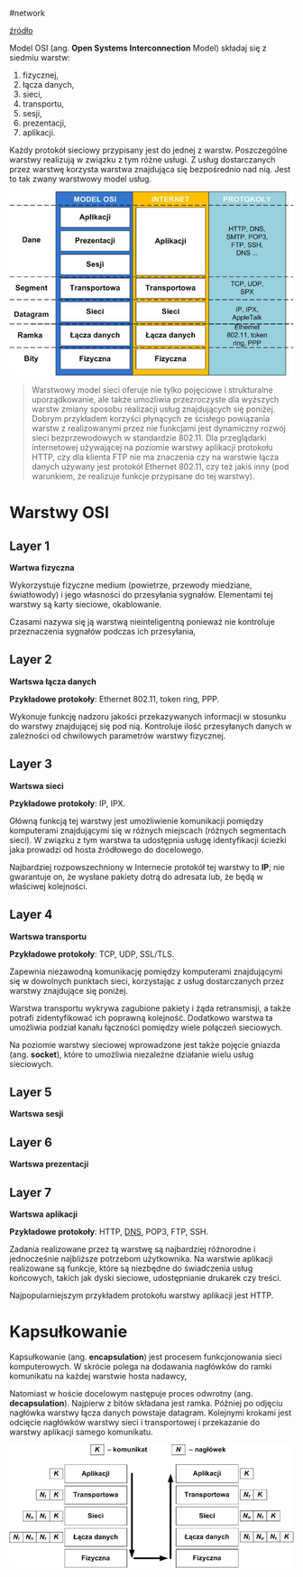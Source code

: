 #network

[źródło](https://pl.wikipedia.org/wiki/Model_OSI)

Model OSI (ang. **Open Systems Interconnection** Model) składaj się z siedmiu warstw:

1. fizycznej,
2. łącza danych,
3. sieci,
4. transportu,
5. sesji,
6. prezentacji,
7. aplikacji.

Każdy protokół sieciowy przypisany jest do jednej z warstw. Poszczególne warstwy realizują w związku z tym różne usługi. Z usług dostarczanych przez warstwę korzysta warstwa znajdująca się bezpośrednio nad nią. Jest to tak zwany warstwowy model usług.

![Model OSI.png](../attachments/Model%20OSI.png)

> Warstwowy model sieci oferuje nie tylko pojęciowe i strukturalne uporządkowanie, ale także umożliwia przezroczyste dla wyższych warstw zmiany sposobu realizacji usług znajdujących się poniżej. Dobrym przykładem korzyści płynących ze ścisłego powiązania warstw z realizowanymi przez nie funkcjami jest dynamiczny rozwój sieci bezprzewodowych w standardzie 802.11. Dla przeglądarki internetowej używającej na poziomie warstwy aplikacji protokołu HTTP, czy dla klienta FTP nie ma znaczenia czy na warstwie łącza danych używany jest protokół Ethernet 802.11, czy też jakiś inny (pod warunkiem, że realizuje funkcje przypisane do tej warstwy).

# Warstwy OSI

## Layer 1

**Wartwa fizyczna**

Wykorzystuje fizyczne medium (powietrze, przewody miedziane, światłowody) i jego własności do przesyłania sygnałów. Elementami tej warstwy są karty sieciowe, okablowanie. 

Czasami nazywa się ją warstwą nieinteligentną ponieważ nie kontroluje przeznaczenia sygnałów podczas ich przesyłania,

## Layer 2

**Wartswa łącza danych**

**Pzykładowe protokoły**: Ethernet 802.11, token ring, PPP.

Wykonuje funkcję nadzoru jakości przekazywanych informacji w stosunku do warstwy znajdującej się pod nią. Kontroluje ilość przesyłanych danych w zależności od chwilowych parametrów warstwy fizycznej.

## Layer 3

**Wartswa sieci**

**Pzykładowe protokoły**: IP, IPX.

Główną funkcją tej warstwy jest umożliwienie komunikacji pomiędzy komputerami znajdującymi się w różnych miejscach (różnych segmentach sieci). W związku z tym warstwa ta udostępnia usługę identyfikacji ścieżki jaka prowadzi od hosta źródłowego do docelowego.

Najbardziej rozpowszechniony w Internecie protokół tej warstwy to **IP**; nie gwarantuje on, że wysłane pakiety dotrą do adresata lub, że będą w właściwej kolejności.

## Layer 4

**Wartswa transportu**

**Pzykładowe protokoły**: TCP, UDP, SSL/TLS.

Zapewnia niezawodną komunikację pomiędzy komputerami znajdującymi się w dowolnych punktach sieci, korzystając z usług dostarczanych przez warstwy znajdujące się poniżej.

Warstwa transportu wykrywa zagubione pakiety i żąda retransmisji, a także potrafi zidentyfikować ich poprawną kolejność. Dodatkowo warstwa ta umożliwia podział kanału łączności pomiędzy wiele połączeń sieciowych. 

Na poziomie warstwy sieciowej wprowadzone jest także pojęcie gniazda (ang. **socket**), które to umożliwia niezależne działanie wielu usług sieciowych.

## Layer 5

**Wartswa sesji**

## Layer 6

**Wartswa prezentacji**

## Layer 7

**Wartswa aplikacji**

**Pzykładowe protokoły**: HTTP, [DNS](DNS.md), POP3, FTP, SSH.

 Zadania realizowane przez tą warstwę są najbardziej różnorodne i jednocześnie najbliższe potrzebom użytkownika. Na warstwie aplikacji realizowane są funkcje, które są niezbędne do świadczenia usług końcowych, takich jak dyski sieciowe, udostępnianie drukarek czy treści. 
 
 Najpopularniejszym przykładem protokołu warstwy aplikacji jest HTTP.

 # Kapsułkowanie

 Kapsułkowanie (ang. **encapsulation**) jest procesem funkcjonowania sieci komputerowych. W skrócie polega na dodawania nagłówków do ramki komunikatu na każdej warstwie hosta nadawcy, 
 
 Natomiast w hoście docelowym następuje proces odwrotny (ang. **decapsulation**). Najpierw z bitów składana jest ramka. Później po odjęciu nagłówka warstwy łącza danych powstaje datagram. Kolejnymi krokami jest odcięcie nagłówków warstwy sieci i transportowej i przekazanie do warstwy aplikacji samego komunikatu.

 ![OSI encapsulation.png](../attachments/OSI%20encapsulation.png)